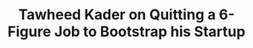 ---
name: "Tawheed Kader"
title: "Tawheed Kader on Quitting a 6-Figure Job to Bootstrap his Startup"
episode: 14
upcoming: false
twitter_url: https://twitter.com/Tawheed
download_url: https://simplecast.fm/media/1947.mp3
avatar: TK.jpg
summary: |
  <a href="https://twitter.com/Tawheed">TK</a>, founder of <a href="http://www1.toutapp.com/">ToutApp</a>, talks about leaving his six figure job to pursue his startup dream, and how he kept trying to build the wrong product—even when the right one was staring him in the face. He also talks about the long, slow road of SaaS, and his transition from bootstrapped to funded.
outro_song: "Four Tet vs DJ Vadim"
outro_artist: "DJ Pronto (feat Katherin Deboer)"
outro_url: https://soundcloud.com/houston_guy/four-tet-vs-dj-vadim-feat
links:
  - :url: https://twitter.com/Tawheed
    :label: "TK"
  - :url: http://www1.toutapp.com/
    :label: "ToutApp"
  - :url: http://www1.toutapp.com/blog
    :label: "ToutApp Blog"
  - :url: http://www1.toutapp.com/sales101?utm_source=nav
    :label: "Sales 101"
  - :url: http://www.tawheedkader.com/
    :label: "TK's Personal Blog"
  - :url: http://www.tawheedkader.com/2014/02/it-takes-3-years/
    :label: "Blog Post: It Takes 3 Years"
  - :url: http://www.snapchat.com/
    :label: "SnapChat"
  - :url: http://instagram.com/
    :label: "Instagram"
  - :url: http://37signals.com/
    :label: "37 Signals"
tweetables:
  - :quote: "It takes three years to get to an overnight success."
    :tweet: "&quot;It takes three years to get to an overnight success.&quot; -@Tawheed #SaaS #Startups"
  - :quote: "@37signals was a huge inspiration for me - they were all about teaching others, so we did."
    :tweet: "&quot;@37signals was a huge inspiration for me - they were all about teaching others, so we did&quot; -@Tawheed #SaaS #Startups"
  - :quote: "Every year there’s a new class of freshmen…If you can teach them something, you’ll win."
    :tweet: "&quot;Every year there’s a new class of freshmen…If you can teach them something, you’ll win.&quot; -@Tawheed #SaaS #Startups"
---